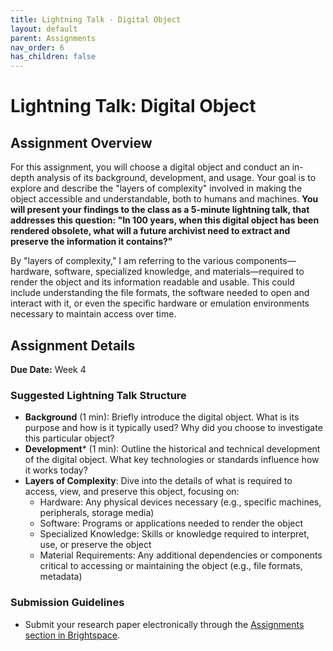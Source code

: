```yaml
---
title: Lightning Talk - Digital Object
layout: default
parent: Assignments
nav_order: 6
has_children: false
---
```


# Lightning Talk: Digital Object

## Assignment Overview

For this assignment, you will choose a digital object and conduct an in-depth analysis of its background, development, and usage. Your goal is to explore and describe the "layers of complexity" involved in making the object accessible and understandable, both to humans and machines. **You will present your findings to the class as a 5-minute lightning talk, that addresses this question: "In 100 years, when this digital object has been rendered obsolete, what will a future archivist need to extract and preserve the information it contains?"**

By "layers of complexity," I am referring to the various components—hardware, software, specialized knowledge, and materials—required to render the object and its information readable and usable. This could include understanding the file formats, the software needed to open and interact with it, or even the specific hardware or emulation environments necessary to maintain access over time.

## Assignment Details
 
**Due Date:** Week 4

### Suggested Lightning Talk Structure

* __Background__ (1 min): Briefly introduce the digital object. What is its purpose and how is it typically used? Why did you choose to investigate this particular object?
* __Development__* (1 min): Outline the historical and technical development of the digital object. What key technologies or standards influence how it works today?
* __Layers of Complexity__: Dive into the details of what is required to access, view, and preserve this object, focusing on:
  - Hardware: Any physical devices necessary (e.g., specific machines, peripherals, storage media)
  - Software: Programs or applications needed to render the object
  - Specialized Knowledge: Skills or knowledge required to interpret, use, or preserve the object
  - Material Requirements: Any additional dependencies or components critical to accessing or maintaining the object (e.g., file formats, metadata)

### Submission Guidelines

- Submit your research paper electronically through the <a href="https://brightspace.nyu.edu/d2l/lms/dropbox/admin/folders_manage.d2l?ou=346663" target="_blank">Assignments section in Brightspace</a>.